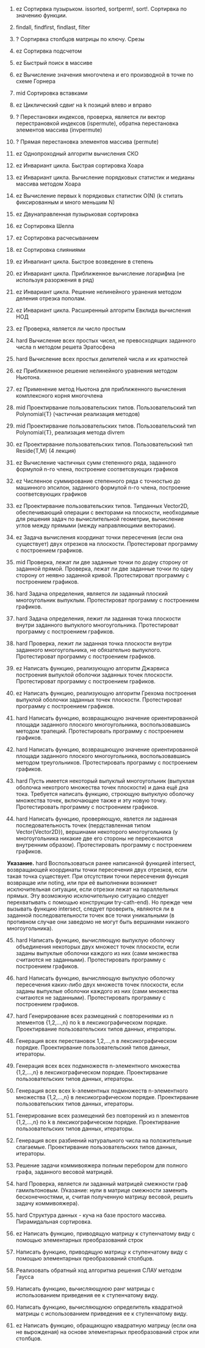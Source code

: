 1. ez Сортирвка пузырьком. issorted, sortperm!, sort!. Сортирвка по значению функции. 

2. findall, findfirst, findlast, filter

3. ? Сортирвка столбцов матрицы по ключу. Срезы

4. ez Сортирвка подсчетом

5. ez Быстрый поиск в массиве

6. ez Вычисление значения многочлена и его производной в точке по схеме Горнера

7. mid Сортировка вставками

8. ez Циклический сдвиг на k позиций влево и вправо

9. ? Перестановки индексов, проверка, является ли вектор перестрановкой индексов (ispermute), обратна перестановка элементов массива (invpermute)

10. ? Прямая перестановка элементов массива (permute)

11. ez Однопроходный алгоритм вычисления СКО

12. ez Инвариант цикла. Быстрая сортировка Хоара

13. ez Инвариант цикла. Вычисление порядковых статистик и медианы массива методом Хоара

14. ez Вычисление первых k порядковых статистик O(N) (k ститать фиксированным и много меньшим N)

15. ez Двунаправленная пузырьковая сортировка

16. ez Сортировка Шелла

17. ez Сортировка расчесыванием

18. ez Сортировка слияниями

19. ez Инвапиант цикла. Быстрое возведение в степень

20. ez Инвариант цикла. Приближенное вычисление логарифма (не используя разоржения в ряд)

21. ez Инвариант цикла. Решение нелинейного уранения методом деления отрезка пополам.

22. ez Инвариант цикла. Расширенный алгоритм Евклида вычисления НОД

23. ez Проверка, является ли число простым

24. hard Вычисление всех простых чисел, не превосходящих заданного числа n методом решета Эратосфена 

25. hard Вычисление всех простых делителей числа и их кратностей

26. ez Приближенное решение нелинейного уравнения методом Ньютона. 

27. ez Применение метод Ньютона для приближенного вычисления комплексного корня многочлена

28. mid Проектирвание пользовательских типов. Пользовательский тип Polynomial{T} (частичная реализация методов)

29. mid Проектирвание пользовательских типов. Пользовательский тип Polynomial{T}, реализация метода divrem

30. ez Проектирвание пользовательских типов. Пользовательский тип Reside{T,M} (4 лекция)

31. ez Вычисление частичных сумм степенного ряда, заданного формулой n-го члена, построение соответсвующих графиков

32. ez Численное суммирование степенного ряда с точностью до машинного эпсилон, заданного формулой n-го члена, построение соответсвующих графиков

33. ez Проектирвание пользовательских типов. Типданных Vector2D, обеспечивающий операции с векторами на плоскости, необходимые для решения задач по вычислительной геометрии, вычисление углов между прямыми (между направляющими векторами).

34. ez Задача вычисления координат точки пересечения (если она существует) двух отрезков на плоскости. Протестироват программу с построением графиков.

35. mid Проверка, лежат ли две заданные точки по додну сторону от заданной прямой. Проверка, лежат ли две заданные точки по одну сторону от неявно заданной кривой. Протестироват программу с построением графиков.

36. hard Задача определения, является ли заданный плоский многоугольник выпуклым. Протестироват программу с построением графиков.

37. hard Задача определения, лежит ли заданная точка плоскости внутри заданного выпуклого многоугольника. Протестироват программу с построением графиков.

38. hard Проверка, лежит ли заданная точка плоскости внутри заданного многоугольника, не обязательно выпуклого. Протестироват программу с построением графиков.

39. ez Написать функцию, реализующую алгоритм Джарвиса построения выпуклой оболочки заданных точек плоскости. Протестироват программу с построением графиков.

40. ez Написать функцию, реализующую алгоритм Грехома построения выпуклой оболочки заданных точек плоскости. Протестироват программу с построением графиков.

41. hard Написать функцию, возвращающую значение ориентированной площади заданного плоского многоугольника, воспользовавшись методом трапеций. Протестировать программу с построением графиков.

42. hard Написать функцию, возвращающую значение ориентированной площади заданного плоского многоугольника, воспользовавшись методом треугольников. Протестировать программу с построением графиков.

43. hard Пусть имеется некоторый выпуклый многоугольник (выпуклая оболочка некотрого множества точек плоскости) и дана ещё дна тока. Требуется написать функцию, строющую выпуклую оболочку множества точек, включающее также и эту новую точку. Протестировать программу с построением графиков.

44. hard Написать функцию, проверяющую, явлется ли заданная последовательность точек (пердставленная типом Vector{Vector2D}), вершинами некоторого многоугольника (у многоугольника никакие две его стороны не пересекаются внутренним образом). Протестировать программу с построением графиков.
    
**Указание.** hard Воспользоваться ранее написанной функцией intersect, возвращающей координаты точки пересечения двух отрезков, если такая точка существует. При отсутствии точки пересечения функция возвращае или noting, или при её выполнении возникнет исключительная ситуации, если отрезки лежат на параллельных прямых. Эту возможную исключительную ситуацию следует перехватывать с помощью конструкции try-cath-end). Но прежде чем вызывать функцию intersect, следует проверить, являются ли в заданной последовательности точек все точки уникальными (в противном случае они заведомо не могут быть вершинами никакого многоугольника).

45. hard Написать функцию, вычисляющую выпуклую оболочку объединения некоторых двух множест точек плоскости, если заданы выпуклые оболочки каждого из них (сами множества считаются не заданными). Протестировать программу с построением графиков.

46. hard Написать функцию, вычисляющую выпуклую оболочку пересечения каких-либо двух множеств точек плоскости, если заданы выпуклые оболочки каждого из них (сами множества считаются не заданными). Протестировать программу с построением графиков.

47. hard Генерирование всех размещений с повторениями из n элементов {1,2,...,n} по k в лексикографическом порядке. Проектирвание пользовательских типов данных, итераторы.

48. Генерация вcех перестановок 1,2,...,n в лексикографическом порядке. Проектирвание пользовательский типов данных, итераторы.

49. Генерация всех всех подмножеств n-элементного множества {1,2,...,n} в лексикографическом порядке. Проектирвание пользовательских типов данных, итераторы.

50. Генерация всех всех k-элементных подмножеств n-элементного множества {1,2,...,n} в лексикографическом порядке. Проектирвание пользовательских типов данных, итераторы.

51. Генерирование всех размещений без повторений из n элементов {1,2,...,n} по k в лексикографическом порядке. Проектирвание пользовательских типов данных, итераторы.

52. Генерация всех разбиений натурального числа на положительные слагаемые. Проектирвание пользовательских типов данных, итераторы.

53. Решение задачи коммивояжера полным перебором для полного графа, заданного весовой матрицей.

54. hard Проверка, является ли заданный матрицей смежности граф гамильтоновым. (Указание: нули в матрице смежности заменить бесконечностями, и, считая полученную матрицу весовой, решить задачу коммивояжера).

55. hard Структура данных - куча на базе простого массива. Пирамидальная сортировка.

56. ez Написать функцию, приводящую матрицу к ступенчатому виду с помощью элементарных преобразований строк

57. Написать функцию, приводящую матрицу к ступенчатому виду с помощью элементарных преобразований столбцов.

58. Реализовать обратный ход алгоритма решения СЛАУ методом Гаусса

59. Написать функцию, вычисляющуюю ранг матрицы с использованием приведения ее к ступенчатому виду.

60. Написать функцию, вычисляющуюю определитель квадратной матрицы с использованием приведения ее к ступенчатому виду.

61. ez Написать функцию, обращающую квадратную матрицу (если она не вырожденая) на основе элементарных преобразований строк или столбцов.







